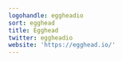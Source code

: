 ```yaml
---
logohandle: eggheadio
sort: egghead
title: Egghead
twitter: eggheadio
website: 'https://egghead.io/'
---
```

